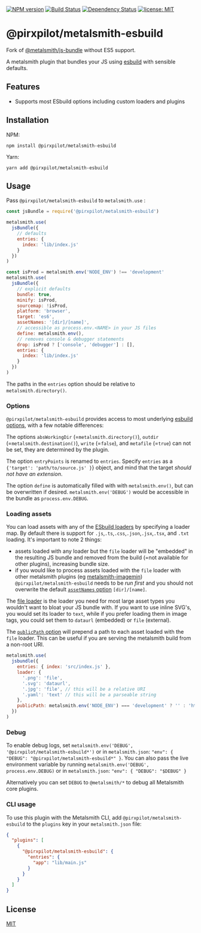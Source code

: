 [![NPM version][npm-image]][npm-url]
[![Build Status][build-image]][build-url]
[![Dependency Status][deps-image]][deps-url]
[![license: MIT][license-badge]][license-url]

# @pirxpilot/metalsmith-esbuild

Fork of [@metalsmith/js-bundle] without ES5 support.

A metalsmith plugin that bundles your JS using [esbuild](https://esbuild.github.io) with sensible defaults.

## Features

- Supports most ESbuild options including custom loaders and plugins

## Installation

NPM:

```
npm install @pirxpilot/metalsmith-esbuild
```

Yarn:

```
yarn add @pirxpilot/metalsmith-esbuild
```

## Usage

Pass `@pirxpilot/metalsmith-esbuild` to `metalsmith.use` :

```js
const jsBundle = require('@pirxpilot/metalsmith-esbuild')

metalsmith.use(
  jsBundle({
    // defaults
    entries: {
      index: 'lib/index.js'
    }
  })
)

const isProd = metalsmith.env('NODE_ENV') !== 'development'
metalsmith.use(
  jsBundle({
    // explicit defaults
    bundle: true,
    minify: isProd,
    sourcemap: !isProd,
    platform: 'browser',
    target: 'es6',
    assetNames: '[dir]/[name]',
    // accessible as process.env.<NAME> in your JS files
    define: metalsmith.env(),
    // removes console & debugger statements
    drop: isProd ? ['console', 'debugger'] : [],
    entries: {
      index: 'lib/index.js'
    }
  })
)
```

The paths in the `entries` option should be relative to `metalsmith.directory()`.

### Options

`@pirxpilot/metalsmith-esbuild` provides access to most underlying [esbuild options](https://esbuild.github.io/api/#build-api), with a few notable differences:

The options `absWorkingDir` (=`metalsmith.directory()`), `outdir` (=`metalsmith.destination()`), `write` (=`false`), and `metafile` (=`true`) can not be set, they are determined by the plugin.

The option `entryPoints` is renamed to `entries`. Specify `entries` as a `{'target': 'path/to/source.js' }`} object, and mind that the target _should not have an extension_.

The option `define` is automatically filled with with `metalsmith.env()`, but can be overwritten if desired. `metalsmith.env('DEBUG')` would be accessible in the bundle as `process.env.DEBUG`.

### Loading assets

You can load assets with any of the [ESbuild loaders](https://esbuild.github.io/content-types/) by specifying a loader map. By default there is support for `.js`,`.ts`,`.css`,`.json`,`.jsx`,`.tsx`, and `.txt` loading. It's important to note 2 things:

- assets loaded with any loader but the `file` loader will be "embedded" in the resulting JS bundle and removed from the build (=not available for other plugins), increasing bundle size.
- if you would like to process assets loaded with the `file` loader with other metalsmith plugins (eg [metalsmith-imagemin](https://github.com/ahmadnassri/metalsmith-imagemin))
  `@pirxpilot/metalsmith-esbuild` needs to be _run first_ and you should not overwrite the default [`assetNames` option](https://esbuild.github.io/api/#asset-names) `[dir]/[name]`.

The [file loader](https://esbuild.github.io/content-types/#external-file) is the loader you need for most large asset types you wouldn't want to bloat your JS bundle with.
If you want to use inline SVG's, you would set its loader to `text`, while if you prefer loading them in image tags, you could set them to `dataurl` (embedded) or `file` (external).

The [`publicPath` option](https://esbuild.github.io/api/#public-path) will prepend a path to each asset loaded with the `file` loader. This can be useful if you are serving the metalsmith build from a non-root URI.

```js
metalsmith.use(
  jsbundle({
    entries: { index: 'src/index.js' },
    loader: {
      '.png': 'file',
      '.svg': 'dataurl',
      '.jpg': 'file', // this will be a relative URI
      '.yaml': 'text' // this will be a parseable string
    },
    publicPath: metalsmith.env('NODE_ENV') === 'development' ? '' : 'https://johndoe.com'
  })
)
```

### Debug

To enable debug logs, set `metalsmith.env('DEBUG', '@pirxpilot/metalsmith-esbuild*')` or in `metalsmith.json`: `"env": { "DEBUG": "@pirxpilot/metalsmith-esbuild*" }`.
You can also pass the live environment variable by running `metalsmith.env('DEBUG', process.env.DEBUG)` or in `metalsmith.json`: `"env": { "DEBUG": "$DEBUG" }`

Alternatively you can set `DEBUG` to `@metalsmith/*` to debug all Metalsmith core plugins.

### CLI usage

To use this plugin with the Metalsmith CLI, add `@pirxpilot/metalsmith-esbuild` to the `plugins` key in your `metalsmith.json` file:

```json
{
  "plugins": [
    {
      "@pirxpilot/metalsmith-esbuild": {
        "entries": {
          "app": "lib/main.js"
        }
      }
    }
  ]
}
```

## License

[MIT](LICENSE)

[@metalsmith/js-bundle]: https://npmjs.org/package/@metalsmith/js-bundle
[license-badge]: https://img.shields.io/github/license/metalsmith/js-bundle
[license-url]: LICENSE
[npm-image]: https://img.shields.io/npm/v/@pirxpilot/metalsmith-esbuild
[npm-url]: https://npmjs.org/package/@pirxpilot/metalsmith-esbuild
[build-url]: https://github.com/pirxpilot/metalsmith-esbuild/actions/workflows/check.yaml
[build-image]: https://img.shields.io/github/workflow/status/pirxpilot/metalsmith-esbuild/check
[deps-image]: https://img.shields.io/librariesio/release/npm/@pirxpilot/metalsmith-esbuild
[deps-url]: https://libraries.io/npm/@pirxpilot%2Fmetalsmith-esbuild
